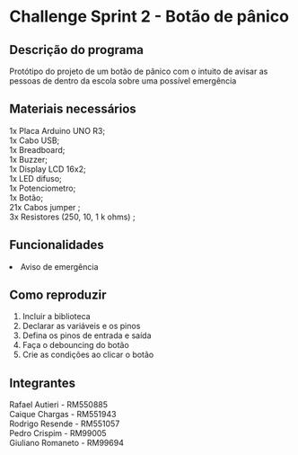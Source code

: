 <h1>Challenge Sprint 2 - Botão de pânico</h1>

<h2>Descrição do programa</h2>

Protótipo do projeto de um botão de pânico com o intuito de avisar as pessoas de dentro da escola sobre uma possível emergência

<h2>Materiais necessários</h2>

1x Placa Arduino UNO R3;<br>
1x Cabo USB;<br>
1x Breadboard;<br>
1x Buzzer;<br>
1x Display LCD 16x2; <br>
1x LED difuso;<br>
1x Potenciometro; <br>
1x Botão; <br>
21x Cabos jumper ;<br>
3x Resistores (250, 10, 1 k ohms) ;<br>

<h2> Funcionalidades </h2>
<li>Aviso de emergência

<h2>Como reproduzir</h2>

<ol>
    <li>Incluir a biblioteca
    <li>Declarar as variáveis e os pinos
    <li>Defina os pinos de entrada e saída
    <li>Faça o debouncing do botão
    <li>Crie as condições ao clicar o botão
    </ol>




<h2> Integrantes </h2>

Rafael Autieri - RM550885<br>
Caique Chargas - RM551943<br>
Rodrigo Resende - RM551057<br>
Pedro Crispim - RM99005<br>
Giuliano Romaneto - RM99694<br>
